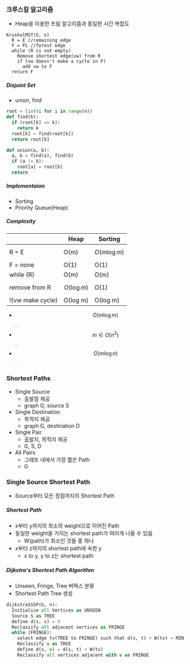 ### 크루스칼 알고리즘

- Heap을 이용한 프림 알고리즘과 동일한 시간 복잡도

```
KruskalMST(G, n)
  R = E //remaining edge
  F = Pi //forest edge
  while (R is not empty)
    Remove shortest edge(vw) from R
    if (vw doesn't make a cycle in F)
      add vw to F
  return F
```

##### Disjoint Set

- union, find

```python
root = list(i for i in range(n))
def find(k):
  if (root[k] == k):
    return k
  root[k] = find(root[k])
  return root[k]

def union(a, b):
  a, b = find(a), find(b)
  if (a != b):
    root[a] = root[b]
  return
```

##### Implementaion

- Sorting
- Priority Queue(Heap)

##### Complexity

|                  | Heap          | Sorting         |
| ---------------- | ------------- | --------------- |
| R = E            | O(m)          | $$O(m \log m)$$ |
| F = none         | O(1)          | O(1)            |
| while (R)        | O(m)          | O(m)            |
| remove from R    | $$O(\log m)$$ | O(1)            |
| !(vw make cycle) | O(log m)      | O(log m)        |

- $$O(m \log m)$$.
- $$m \in O(n^2)$$.
- $$O(m \log n)$$.

### Shortest Paths

- Single Source
  - 출발점 제공
  - graph G, source S
- Single Destination
  - 목적지 제공
  - graph G, destination D
- Single Pair
  - 출발지, 목적지 제공
  - G, S, D
- All Pairs
  - 그래프 내에서 가장 짧은 Path
  - G

### Single Source Shortest Path

- Source부터 모든 정점까지의 Shortest Path

##### Shortest Path

- x부터 y까지의 최소의 weight으로 이어진 Path
- 동일한 weight을 가지는 shortest path가 여러개 나올 수 있음
  - W(path)가 최소인 것들 중 하나
- x부터 z까지의 shortest path에 속한 y
  - x to y, y to z는 shortest path

##### Dijkstra's Shortest Path Algorithm

- Unseen, Fringe, Tree 버텍스 분류
- Shortest Path Tree 생성

```python
dijkstraSSSP(G, n):
  Initialize all Vertices as UNSEEN
  Source S as TREE
  define d(s, s) = 0
  Reclassify all adjacent vertices as FRINGE
  while (FRINGE):
    select edge tv(TREE to FRINGE) such that d(s, t) + W(tv) = MIN
    Reclassify v as TREE
    define d(s, v) = d(s, t) + W(tv)
    Reclassify all vertices adjacent with v as FRINGE
```
